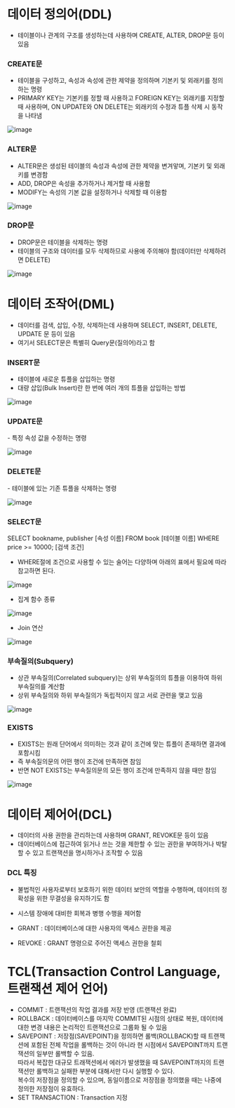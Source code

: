 <h1> 데이터 정의어(DDL) </h1>

- 테이블이나 관계의 구조를 생성하는데 사용하며 CREATE, ALTER, DROP문 등이 있음

<h3> CREATE문 </h3>

- 테이블을 구성하고, 속성과 속성에 관한 제약을 정의하며 기본키 및 외래키를 정의하는 명령
- PRIMARY KEY는 기본키를 정할 때 사용하고 FOREIGN KEY는 외래키를 지정할 때 사용하며, ON UPDATE와 ON DELETE는 외래키의 수정과 튜플 삭제 시 동작을 나타냄

![image](https://user-images.githubusercontent.com/62228401/212206014-30424754-096e-4b94-9889-6dc824ab5147.png)

<h3> ALTER문 </h3>

- ALTER문은 생성된 테이블의 속성과 속성에 관한 제약을 변겨앟며, 기본키 및 외래키를 변경함
- ADD, DROP은 속성을 추가하거나 제거할 때 사용함
- MODIFY는 속성의 기본 값을 설정하거나 삭제할 때 이용함

![image](https://user-images.githubusercontent.com/62228401/212206047-e1fe25b2-5d02-487b-8d0b-8f29da813418.png)


<h3> DROP문 </h3>

- DROP문은 테이블을 삭제하는 명령
- 테이블의 구조와 데이터를 모두 삭제하므로 사용에 주의해야 함(데이터만 삭제하려면 DELETE)

![image](https://user-images.githubusercontent.com/62228401/212206086-c537c321-5814-4504-8191-2706f8274275.png)

<h1> 데이터 조작어(DML) </h1>

- 데이터를 검색, 삽입, 수정, 삭제하는데 사용하며 SELECT, INSERT, DELETE, UPDATE 문 등이 있음
- 여기서 SELECT문은 특별히 Query문(질의어)라고 함


<h3> INSERT문 </h3>

- 테이블에 새로운 튜플을 삽입하는 명령
- 대량 삽입(Bulk Insert)란 한 번에 여러 개의 튜플을 삽입하는 방법

![image](https://user-images.githubusercontent.com/62228401/212206340-92d9ff26-19c4-45ba-8bf3-8e6016b9de35.png)

<h3> UPDATE문 </h3>
- 특정 속성 값을 수정하는 명령

![image](https://user-images.githubusercontent.com/62228401/212206309-43e75896-6e1f-4b3f-8ceb-abe8fc370203.png)

<h3> DELETE문 </h3>
- 테이블에 있는 기존 튜플을 삭제하는 명령

![image](https://user-images.githubusercontent.com/62228401/212206365-9bbdcf74-0960-4ec0-8523-f1fb5846461f.png)

<h3> SELECT문 </h3>

SELECT bookname, publisher [속성 이름]
FROM book [테이블 이름]
WHERE price >= 10000; [검색 조건]

- WHERE절에 조건으로 사용할 수 있는 술어는 다양하며 아래의 표에서 필요에 따라 참고하면 된다.

![image](https://user-images.githubusercontent.com/62228401/212206646-11d9a8ca-116c-4410-804e-5aef23288f6a.png)

- 집계 함수 종류

![image](https://user-images.githubusercontent.com/62228401/212206718-85602417-48c3-4464-81de-6eaf93eaca89.png)

- Join 연산

![image](https://user-images.githubusercontent.com/62228401/212206775-eff4aeb6-4c16-4a5c-a2ac-67c9691ad09b.png)

<h3> 부속질의(Subquery) </h3>

- 상관 부속질의(Correlated subquery)는 상위 부속질의의 튜플을 이용하여 하위 부속질의를 계산함
- 상위 부속질의와 하위 부속질의가 독립적이지 않고 서로 관련을 맺고 있음

![image](https://user-images.githubusercontent.com/62228401/212206811-fb7be195-f3f2-467c-98c9-1f90499bebf8.png)

<h3> EXISTS </h3>

- EXISTS는 원래 단어에서 의미하는 것과 같이 조건에 맞는 튜플이 존재하면 결과에 포함시킴
- 즉 부속질의문의 어떤 행이 조건에 만족하면 참임
- 반면 NOT EXISTS는 부속질의문의 모든 행이 조건에 만족하지 않을 때만 참임

![image](https://user-images.githubusercontent.com/62228401/212206837-bf5f8cb8-c317-4bd1-9cc6-da1539c8e819.png)

<h1> 데이터 제어어(DCL) </h1>

- 데이터의 사용 권한을 관리하는데 사용하며 GRANT, REVOKE문 등이 있음
- 데이터베이스에 접근하여 읽거나 쓰는 것을 제한할 수 있는 권한을 부여하거나 박탈할 수 있고 트랜잭션을 명시하거나 조작할 수 있음

<h3> DCL 특징 </h3>

- 불법적인 사용자로부터 보호하기 위한 데이터 보안의 역할을 수행하며, 데이터의 정확성을 위한 무결성을 유지하기도 함
- 시스템 장애에 대비한 회복과 병행 수행을 제어함

- GRANT : 데이터베이스에 대한 사용자의 액세스 권한을 제공
- REVOKE : GRANT 명령으로 주어진 액세스 권한을 철회

<h1> TCL(Transaction Control Language, 트랜잭션 제어 언어) </h1>

- COMMIT : 트랜잭션의 작업 결과를 저장 반영 (트랜잭션 완료)
- ROLLBACK : 데이터베이스를 마지막 COMMIT된 시점의 상태로 복원, 데이터에 대한 변경 내용은 논리적인 트랜잭션으로 그룹화 될 수 있음
- SAVEPOINT : 저장점(SAVEPOINT)을 정의하면 롤백(ROLLBACK)할 때 트랜잭션에 포함된 전체 작업을 롤백하는 것이 아니라 현 시점에서 SAVEPOINT까지 트랜잭션의 일부만 롤백할 수 있음.</br>
따라서 복잡한 대규모 트래잭션에서 에러가 발생했을 때 SAVEPOINT까지의 트랜잭션만 롤백하고 실패한 부분에 대해서만 다시 실행할 수 있다. </br>
복수의 저장점을 정의할 수 있으며, 동일이름으로 저장점을 정의했을 때는 나중에 정의한 저장점이 유효하다.
- SET TRANSACTION : Transaction 지정
